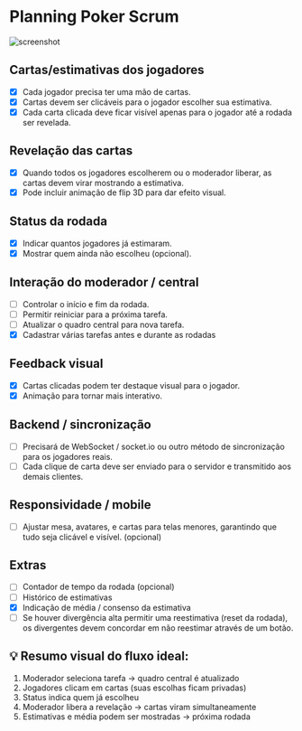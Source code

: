 # Planning Poker Scrum

![screenshot](https://raw.githubusercontent.com/NaySoares/planning-poker/refs/heads/main/github/planningPokerScreen.png)

## Cartas/estimativas dos jogadores

- [x] Cada jogador precisa ter uma mão de cartas.
- [x] Cartas devem ser clicáveis para o jogador escolher sua estimativa.
- [x] Cada carta clicada deve ficar visível apenas para o jogador até a rodada ser revelada.

## Revelação das cartas
- [x] Quando todos os jogadores escolherem ou o moderador liberar, as cartas devem virar mostrando a estimativa.
- [x] Pode incluir animação de flip 3D para dar efeito visual.

## Status da rodada
- [x] Indicar quantos jogadores já estimaram.
- [x] Mostrar quem ainda não escolheu (opcional).

## Interação do moderador / central
- [ ] Controlar o início e fim da rodada.
- [ ] Permitir reiniciar para a próxima tarefa.
- [ ] Atualizar o quadro central para nova tarefa.
- [x] Cadastrar várias tarefas antes e durante as rodadas

## Feedback visual
- [x] Cartas clicadas podem ter destaque visual para o jogador.
- [x] Animação para tornar mais interativo.

## Backend / sincronização

- [ ] Precisará de WebSocket / socket.io ou outro método de sincronização para os jogadores reais.
- [ ] Cada clique de carta deve ser enviado para o servidor e transmitido aos demais clientes.

## Responsividade / mobile
- [ ] Ajustar mesa, avatares, e cartas para telas menores, garantindo que tudo seja clicável e visível. (opcional)

## Extras
- [ ] Contador de tempo da rodada (opcional)
- [ ] Histórico de estimativas
- [x] Indicação de média / consenso da estimativa
- [ ] Se houver divergência alta permitir uma reestimativa (reset da rodada), os divergentes devem concordar em não reestimar através de um botão.

## 💡 Resumo visual do fluxo ideal:
1. Moderador seleciona tarefa → quadro central é atualizado
2. Jogadores clicam em cartas (suas escolhas ficam privadas)
3. Status indica quem já escolheu
4. Moderador libera a revelação → cartas viram simultaneamente
5. Estimativas e média podem ser mostradas → próxima rodada
